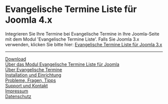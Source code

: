 # Evangelische Termine Liste für Joomla 4.x
Integrieren Sie Ihre Termine bei Evangelische Termine in Ihre Joomla-Seite mit dem Modul 'Evangelische Termine Liste'.
Falls Sie Joomla 3.x verwenden, klicken Sie bitte hier: [Evangelische Termine Liste für Joomla 3.x](https://github.com/herrpfarrer/Evangelische-Termine-Liste/tree/ETListe-Joomla-3.x)
  
---
  
[Download](https://herrpfarrer.github.io/Evangelische-Termine-Liste#download)  
[Über das Modul Evangelische Termine Liste für Joomla](https://herrpfarrer.github.io/Evangelische-Termine-Liste#über-das-modul-evangelische-termine-liste-für-joomla)  
[Über Evangelische Termine](https://herrpfarrer.github.io/Evangelische-Termine-Liste#über-evangelische-termine)  
[Installation und Einrichtung](https://herrpfarrer.github.io/Evangelische-Termine-Liste#installation-und-einrichtung)  
[Probleme, Fragen, Tipps](https://herrpfarrer.github.io/Evangelische-Termine-Liste#probleme-fragen-tipps)  
[Support und Kontakt](https://herrpfarrer.github.io/Evangelische-Termine-Liste#support-und-kontakt)  
[Impressum](https://herrpfarrer.github.io/Evangelische-Termine-Liste#impressum)  
[Datenschutz](https://herrpfarrer.github.io/Evangelische-Termine-Liste#datenschutz)  
